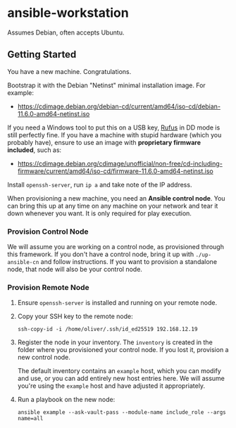 # ansible-workstation

Assumes Debian, often accepts Ubuntu.

## Getting Started

You have a new machine. Congratulations.

Bootstrap it with the Debian "Netinst" minimal installation image. For example:
- <https://cdimage.debian.org/debian-cd/current/amd64/iso-cd/debian-11.6.0-amd64-netinst.iso>

If you need a Windows tool to put this on a USB key, [Rufus](https://rufus.ie/en/) in DD mode is still perfectly fine. If you have a machine with stupid hardware (which you probably have), ensure to use an image with **proprietary firmware included**, such as:
- <https://cdimage.debian.org/cdimage/unofficial/non-free/cd-including-firmware/current/amd64/iso-cd/firmware-11.6.0-amd64-netinst.iso>

Install `openssh-server`, run `ip a` and take note of the IP address.

When provisioning a new machine, you need an **Ansible control node**. You can bring this up at any time on any machine on your network and tear it down whenever you want. It is only required for play execution.

### Provision Control Node

We will assume you are working on a control node, as provisioned through this framework. If you don't have a control node, bring it up with `./up-ansible-cn` and follow instructions. If you want to provision a standalone node, that node will also be your control node.

### Provision Remote Node

1. Ensure `openssh-server` is installed and running on your remote node.
1. Copy your SSH key to the remote node:
    ```shell
    ssh-copy-id -i /home/oliver/.ssh/id_ed25519 192.168.12.19
    ```
1. Register the node in your inventory. The `inventory` is created in the folder where you provisioned your control node. If you lost it, provision a new control node.

    The default inventory contains an `example` host, which you can modify and use, or you can add entirely new host entries here. We will assume you're using the `example` host and have adjusted it appropriately.

1. Run a playbook on the new node:
    ```shell
    ansible example --ask-vault-pass --module-name include_role --args name=all
    ```
